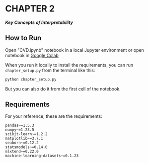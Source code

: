 # CHAPTER 2
**_Key Concepts of Interpretability_**

## How to Run

Open "CVD.ipynb" notebook in a local Jupyter environment or open notebook in [Google Colab](https://drive.google.com/file/d/17XtIBNrvvbQSKA9jAIbSzcwaRQn8XtmK/view?usp=sharing)

When you run it locally to install the requirements, you can run `chapter_setup.py` from the terminal like this:

``` sh
python chapter_setup.py
```

But you can also do it from the first cell of the notebook.

## Requirements

For your reference, these are the requirements:

```
pandas~=1.5.3
numpy~=1.23.5
scikit-learn~=1.2.2
matplotlib~=3.7.1
seaborn~=0.12.2
statsmodels~=0.14.0
mlxtend~=0.22.0
machine-learning-datasets~=0.1.23
```